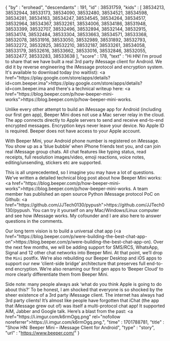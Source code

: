 {
  "by" : "erohead",
  "descendants" : 191,
  "id" : 38531759,
  "kids" : [ 38534213, 38532944, 38533173, 38534090, 38532480, 38534521, 38534598, 38534281, 38534163, 38534247, 38534545, 38534264, 38534517, 38532964, 38534367, 38532261, 38534006, 38534186, 38531948, 38533399, 38532707, 38532496, 38532894, 38532144, 38532915, 38534174, 38532484, 38533304, 38533663, 38534571, 38533368, 38532078, 38531916, 38533050, 38532989, 38531892, 38532793, 38532272, 38532825, 38532210, 38532187, 38533261, 38534058, 38533179, 38532616, 38533662, 38533016, 38532846, 38532055, 38532477, 38533283, 38533638 ],
  "score" : 178,
  "text" : "Hi HN! I’m proud to share that we have built a real 3rd party iMessage client for Android. We did it by reverse engineering the iMessage protocol and encryption system. It&#x27;s available to download today (no waitlist): <a href=\"https:&#x2F;&#x2F;play.google.com&#x2F;store&#x2F;apps&#x2F;details?id=com.beeper.ima\">https:&#x2F;&#x2F;play.google.com&#x2F;store&#x2F;apps&#x2F;details?id=com.beeper.ima</a> and there&#x27;s a technical writeup here: <a href=\"https:&#x2F;&#x2F;blog.beeper.com&#x2F;p&#x2F;how-beeper-mini-works\">https:&#x2F;&#x2F;blog.beeper.com&#x2F;p&#x2F;how-beeper-mini-works</a>.<p>Unlike every other attempt to build an iMessage app for Android (including our first gen app), Beeper Mini does not use a Mac server relay in the cloud. The app connects directly to Apple servers to send and receive end-to-end encrypted messages. Encryption keys never leave your device. No Apple ID is required. Beeper does not have access to your Apple account.<p>With Beeper Mini, your Android phone number is registered on iMessage. You show up as a ‘blue bubble’ when iPhone friends text you, and can join real iMessage group chats. All chat features like typing status, read receipts, full resolution images&#x2F;video, emoji reactions, voice notes, editing&#x2F;unsending, stickers etc are supported.<p>This is all unprecedented, so I imagine you may have a lot of questions. We’ve written a detailed technical blog post about how Beeper Mini works: <a href=\"https:&#x2F;&#x2F;blog.beeper.com&#x2F;p&#x2F;how-beeper-mini-works\">https:&#x2F;&#x2F;blog.beeper.com&#x2F;p&#x2F;how-beeper-mini-works</a>. A team member has published an open source Python iMessage protocol PoC on Github: <a href=\"https:&#x2F;&#x2F;github.com&#x2F;JJTech0130&#x2F;pypush\">https:&#x2F;&#x2F;github.com&#x2F;JJTech0130&#x2F;pypush</a>. You can try it yourself on any Mac&#x2F;Windows&#x2F;Linux computer and see how iMessage works. My cofounder and I are also here to answer questions in the comments.<p>Our long term vision is to build a universal chat app (<a href=\"https:&#x2F;&#x2F;blog.beeper.com&#x2F;p&#x2F;were-building-the-best-chat-app-on\">https:&#x2F;&#x2F;blog.beeper.com&#x2F;p&#x2F;were-building-the-best-chat-app-on</a>). Over the next few months, we will be adding support for SMS&#x2F;RCS, WhatsApp, Signal and 12 other chat networks into Beeper Mini. At that point, we’ll drop the `Mini` postfix. We’re also rebuilding our Beeper Desktop and iOS apps to support our new ‘client-side bridge’ architecture that preserves full end-to-end encryption. We’re also renaming our first gen apps to ‘Beeper Cloud’ to more clearly differentiate them from Beeper Mini.<p>Side note: many people always ask ‘what do you think Apple is going to do about this?’ To be honest, I am shocked that everyone is so shocked by the sheer existence of a 3rd party iMessage client. The internet has always had 3rd party clients! It’s almost like people have forgotten that iChat (the app that iMessage grew out of) was itself a multi-protocol chat app! It supported AIM, Jabber and Google talk. Here’s a blast from the past: <a href=\"https:&#x2F;&#x2F;i.imgur.com&#x2F;k6rmOgq.png\" rel=\"nofollow noreferrer\">https:&#x2F;&#x2F;i.imgur.com&#x2F;k6rmOgq.png</a>.",
  "time" : 1701788781,
  "title" : "Show HN: Beeper Mini – iMessage Client for Android",
  "type" : "story",
  "url" : "https://www.beeper.com/"
}
